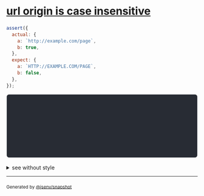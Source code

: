 # [url origin is case insensitive](../../url.test.js#L185)

```js
assert({
  actual: {
    a: `http://example.com/page`,
    b: true,
  },
  expect: {
    a: `HTTP://EXAMPLE.COM/PAGE`,
    b: false,
  },
});
```

![img](throw.svg)

<details>
  <summary>see without style</summary>

```console
AssertionError: actual and expect are different

actual: {
  a: "http://example.com/page",
  b: true,
}
expect: {
  a: "http://example.com/PAGE",
  b: false,
}
```

</details>

---
<sub>
  Generated by <a href="https://github.com/jsenv/core/tree/main/packages/independent/snapshot">@jsenv/snapshot</a>
</sub>